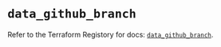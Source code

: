 # `data_github_branch`

Refer to the Terraform Registory for docs: [`data_github_branch`](https://registry.terraform.io/providers/integrations/github/5.26.0/docs/data-sources/branch).
